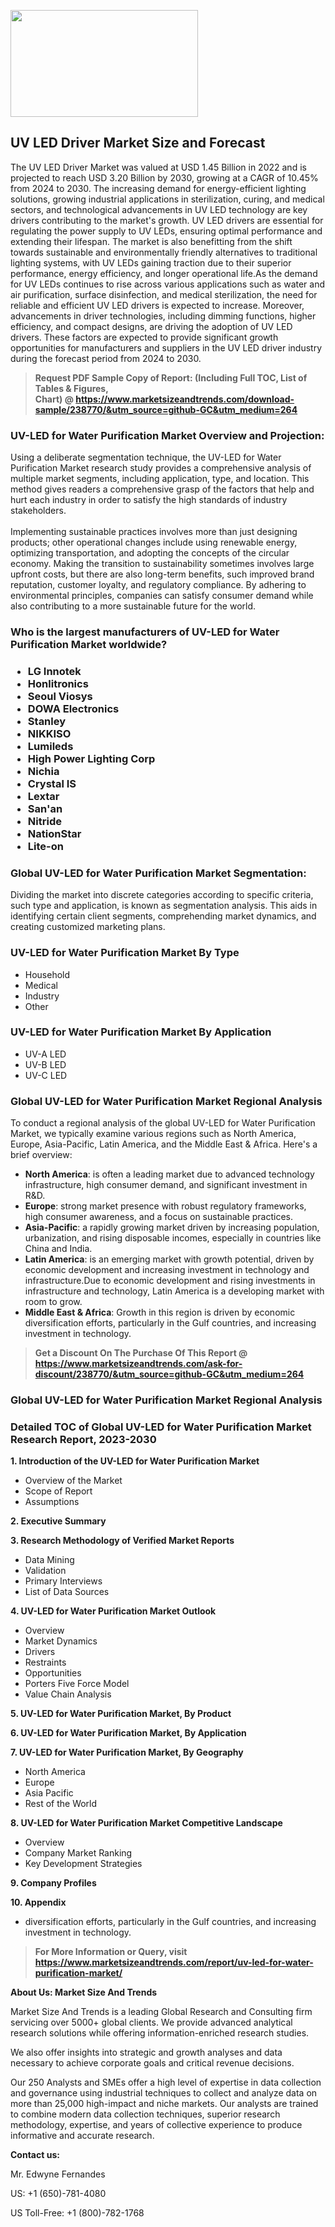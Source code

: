 <p><img class="alignnone size-medium wp-image-20088" src="https://ffe5etoiles.com/wp-content/uploads/2024/12/MST1-300x171.png" alt="" width="300" height="171" /></p><h2>UV LED Driver Market Size and Forecast</h2><p>The UV LED Driver Market was valued at USD 1.45 Billion in 2022 and is projected to reach USD 3.20 Billion by 2030, growing at a CAGR of 10.45% from 2024 to 2030. The increasing demand for energy-efficient lighting solutions, growing industrial applications in sterilization, curing, and medical sectors, and technological advancements in UV LED technology are key drivers contributing to the market's growth. UV LED drivers are essential for regulating the power supply to UV LEDs, ensuring optimal performance and extending their lifespan. The market is also benefitting from the shift towards sustainable and environmentally friendly alternatives to traditional lighting systems, with UV LEDs gaining traction due to their superior performance, energy efficiency, and longer operational life.As the demand for UV LEDs continues to rise across various applications such as water and air purification, surface disinfection, and medical sterilization, the need for reliable and efficient UV LED drivers is expected to increase. Moreover, advancements in driver technologies, including dimming functions, higher efficiency, and compact designs, are driving the adoption of UV LED drivers. These factors are expected to provide significant growth opportunities for manufacturers and suppliers in the UV LED driver industry during the forecast period from 2024 to 2030.</p></p><blockquote id="" class=""><strong>Request PDF Sample Copy of Report: (Including Full TOC, List of Tables &amp; Figures, Chart)&nbsp;@&nbsp;<strong><a href="https://www.marketsizeandtrends.com/download-sample/238770/&utm_source=github-GC&utm_medium=264" target="_blank">https://www.marketsizeandtrends.com/download-sample/238770/&utm_source=github-GC&utm_medium=264</a></strong></strong></blockquote><h3 id="" class="">UV-LED for Water Purification Market&nbsp;Overview and Projection:</h3><p id="" class="">Using a deliberate segmentation technique, the UV-LED for Water Purification Market research study provides a comprehensive analysis of multiple market segments, including application, type, and location. This method gives readers a comprehensive grasp of the factors that help and hurt each industry in order to satisfy the high standards of industry stakeholders. <br /> <br />Implementing sustainable practices involves more than just designing products; other operational changes include using renewable energy, optimizing transportation, and adopting the concepts of the circular economy. Making the transition to sustainability sometimes involves large upfront costs, but there are also long-term benefits, such improved brand reputation, customer loyalty, and regulatory compliance. By adhering to environmental principles, companies can satisfy consumer demand while also contributing to a more sustainable future for the world.</p><h3 id="" class="">Who is the largest manufacturers of&nbsp;UV-LED for Water Purification Market worldwide?</h3><h3 class=""><p><ul><li>LG Innotek </li><li> Honlitronics </li><li> Seoul Viosys </li><li> DOWA Electronics </li><li> Stanley </li><li> NIKKISO </li><li> Lumileds </li><li> High Power Lighting Corp </li><li> Nichia </li><li> Crystal IS </li><li> Lextar </li><li> San'an </li><li> Nitride </li><li> NationStar </li><li> Lite-on</li></ul></p></h3><h3 id="" class="">Global&nbsp;UV-LED for Water Purification Market Segmentation:</h3><p id="" class="">Dividing the market into discrete categories according to specific criteria, such type and application, is known as segmentation analysis. This aids in identifying certain client segments, comprehending market dynamics, and creating customized marketing plans.</p><h3 id="" class="">UV-LED for Water Purification Market&nbsp;By Type</h3><p><p><ul><li>Household</li><li> Medical</li><li> Industry</li><li> Other</p></li></ul></p></p><h3 id="" class="">UV-LED for Water Purification Market&nbsp;By Application</h3><p class=""><p><ul><li>UV-A LED</li><li> UV-B LED</li><li> UV-C LED</li></ul></p></p><h3 id="" class="">Global UV-LED for Water Purification Market Regional Analysis</h3><p id="" class="">To conduct a regional analysis of the global UV-LED for Water Purification Market, we typically examine various regions such as North America, Europe, Asia-Pacific, Latin America, and the Middle East &amp; Africa. Here's a brief overview:</p><ul><li><strong>North America</strong>: is often a leading market due to advanced technology infrastructure, high consumer demand, and significant investment in R&amp;D.</li><li><strong>Europe</strong>: strong market presence with robust regulatory frameworks, high consumer awareness, and a focus on sustainable practices.</li><li><strong>Asia-Pacific</strong>: a rapidly growing market driven by increasing population, urbanization, and rising disposable incomes, especially in countries like China and India.</li><li><strong>Latin America</strong>: is an emerging market with growth potential, driven by economic development and increasing investment in technology and infrastructure.Due to economic development and rising investments in infrastructure and technology, Latin America is a developing market with room to grow.</li><li><strong>Middle East &amp; Africa</strong>: Growth in this region is driven by economic diversification efforts, particularly in the Gulf countries, and increasing investment in technology.</li></ul><blockquote id="" class=""><strong>Get a Discount On The Purchase Of This Report @ <strong><a href="https://www.marketsizeandtrends.com/ask-for-discount/238770/&utm_source=github-GC&utm_medium=264" target="_blank">https://www.marketsizeandtrends.com/ask-for-discount/238770/&utm_source=github-GC&utm_medium=264</a></strong></strong></blockquote><h3 id="" class="">Global UV-LED for Water Purification Market Regional Analysis</h3><h3 id="" class="">Detailed TOC of Global UV-LED for Water Purification Market Research Report, 2023-2030</h3><p id="" class=""><strong>1. Introduction of the UV-LED for Water Purification Market</strong></p><ul><li>Overview of the Market</li><li>Scope of Report</li><li>Assumptions</li></ul><p id="" class=""><strong>2. Executive Summary</strong></p><p id="" class=""><strong>3. Research Methodology of Verified Market Reports</strong></p><ul><li>Data Mining</li><li>Validation</li><li>Primary Interviews</li><li>List of Data Sources</li></ul><p id="" class=""><strong>4. UV-LED for Water Purification Market Outlook</strong></p><ul><li>Overview</li><li>Market Dynamics</li><li>Drivers</li><li>Restraints</li><li>Opportunities</li><li>Porters Five Force Model</li><li>Value Chain Analysis</li></ul><p id="" class=""><strong>5. UV-LED for Water Purification Market, By Product</strong></p><p id="" class=""><strong>6. UV-LED for Water Purification Market, By Application</strong></p><p id="" class=""><strong>7. UV-LED for Water Purification Market, By Geography</strong></p><ul><li>North America</li><li>Europe</li><li>Asia Pacific</li><li>Rest of the World</li></ul><p id="" class=""><strong>8. UV-LED for Water Purification Market Competitive Landscape</strong></p><ul><li>Overview</li><li>Company Market Ranking</li><li>Key Development Strategies</li></ul><p id="" class=""><strong>9. Company Profiles</strong></p><p id="" class=""><strong>10. Appendix</strong></p><ul><li>diversification efforts, particularly in the Gulf countries, and increasing investment in technology.</li></ul><blockquote id="" class=""><strong>For More Information or Query, visit <strong><strong><a href="https://www.marketsizeandtrends.com/report/uv-led-for-water-purification-market/" target="_blank">https://www.marketsizeandtrends.com/report/uv-led-for-water-purification-market/</a></strong></strong></strong></blockquote><p id="" class=""><strong>About Us: Market Size And Trends</strong></p><p id="" class="">Market Size And Trends is a leading Global Research and Consulting firm servicing over 5000+ global clients. We provide advanced analytical research solutions while offering information-enriched research studies.</p><p id="" class="">We also offer insights into strategic and growth analyses and data necessary to achieve corporate goals and critical revenue decisions.</p><p id="" class="">Our 250 Analysts and SMEs offer a high level of expertise in data collection and governance using industrial techniques to collect and analyze data on more than 25,000 high-impact and niche markets. Our analysts are trained to combine modern data collection techniques, superior research methodology, expertise, and years of collective experience to produce informative and accurate research.</p><p id="" class=""><strong>Contact us:</strong></p><p id="" class="">Mr. Edwyne Fernandes</p><p id="" class="">US: +1 (650)-781-4080</p><p id="" class="">US Toll-Free: +1 (800)-782-1768</p>
